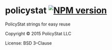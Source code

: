 # policystat [![NPM version](https://badge.fury.io/js/policystat.svg)](http://badge.fury.io/js/policystat) 

PolicyStat strings for easy reuse

Copyright © 2015 PolicyStat LLC

License: BSD 3–Clause
